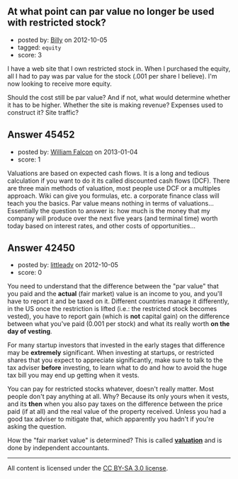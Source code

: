 ## At what point can par value no longer be used with restricted stock?

- posted by: [Billy](https://stackexchange.com/users/-1/20009-billy) on 2012-10-05
- tagged: `equity`
- score: 3

I have a web site that I own restricted stock in. When I purchased the equity, all I had to pay was par value for the stock (.001 per share I believe). I'm now looking to receive more equity.

Should the cost still be par value? And if not, what would determine whether it has to be higher. Whether the site is making revenue? Expenses used to construct it? Site traffic?


## Answer 45452

- posted by: [William Falcon](https://stackexchange.com/users/-1/22395-william-falcon) on 2013-01-04
- score: 1

Valuations are based on expected cash flows. It is a long and tedious calculation if you want to do it its called discounted cash flows (DCF). There are three main methods of valuation, most people use DCF or a multiples approach. Wiki can give you formulas, etc.  a corporate finance class will teach you the basics. Par value means nothing in terms of valuations...  Essentially the question to answer is: how much is the money that my company will produce over the next five years (and terminal time) worth today based on interest rates, and other costs of opportunities...


## Answer 42450

- posted by: [littleadv](https://stackexchange.com/users/-1/13808-littleadv) on 2012-10-05
- score: 0

<p>You need to understand that the difference between the "par value" that you paid and the <strong>actual</strong> (fair market) value is an income to you, and you'll have to report it and be taxed on it. Different countries manage it differently, in the US once the restriction is lifted (i.e.: the restricted stock becomes vested), you have to report gain (which is <strong>not</strong> capital gain) on the difference between what you've paid (0.001 per stock) and what its really worth <strong>on the day of vesting</strong>.</p>

<p>For many startup investors that invested in the early stages that difference may be <strong>extremely</strong> significant. When investing at startups, or restricted shares that you expect to appreciate significantly, make sure to talk to the tax adviser <strong>before</strong> investing, to learn what to do and how to avoid the huge tax bill you may end up getting when it vests.</p>

<p>You can pay for restricted stocks whatever, doesn't really matter. Most people don't pay anything at all. Why? Because its only yours when it vests, and its <strong>then</strong> when you also pay taxes on the difference between the price paid (if at all) and the real value of the property received. Unless you had a good tax adviser to mitigate that, which apparently you hadn't if you're asking the question.</p>

<p>How the "fair market value" is determined? This is called <strong><a href="http://en.wikipedia.org/wiki/Valuation_%28finance%29" rel="nofollow">valuation</a></strong> and is done by independent accountants.</p>




---

All content is licensed under the [CC BY-SA 3.0 license](https://creativecommons.org/licenses/by-sa/3.0/).
